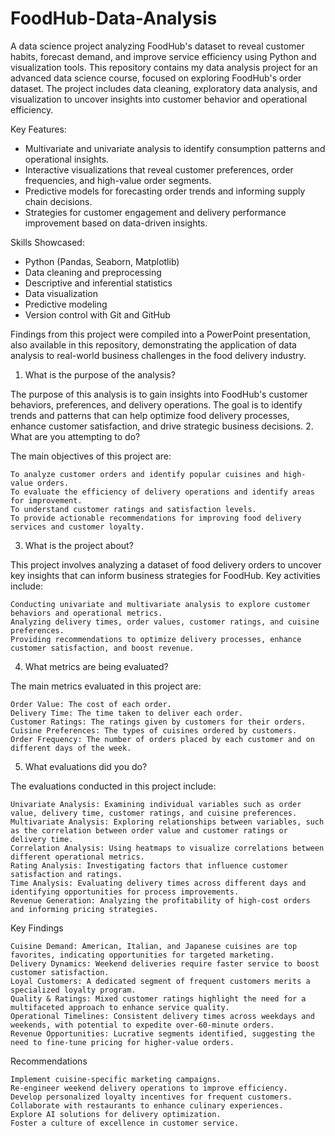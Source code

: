 # FoodHub-Data-Analysis
A data science project analyzing FoodHub's dataset to reveal customer habits, forecast demand, and improve service efficiency using Python and visualization tools.
This repository contains my data analysis project for an advanced data science course, focused on exploring FoodHub's order dataset. The project includes data cleaning, exploratory data analysis, and visualization to uncover insights into customer behavior and operational efficiency.

Key Features:
- Multivariate and univariate analysis to identify consumption patterns and operational insights.
- Interactive visualizations that reveal customer preferences, order frequencies, and high-value order segments.
- Predictive models for forecasting order trends and informing supply chain decisions.
- Strategies for customer engagement and delivery performance improvement based on data-driven insights.

Skills Showcased:
- Python (Pandas, Seaborn, Matplotlib)
- Data cleaning and preprocessing
- Descriptive and inferential statistics
- Data visualization
- Predictive modeling
- Version control with Git and GitHub

Findings from this project were compiled into a PowerPoint presentation, also available in this repository, demonstrating the application of data analysis to real-world business challenges in the food delivery industry.

1. What is the purpose of the analysis?

The purpose of this analysis is to gain insights into FoodHub's customer behaviors, preferences, and delivery operations. The goal is to identify trends and patterns that can help optimize food delivery processes, enhance customer satisfaction, and drive strategic business decisions.
2. What are you attempting to do?

The main objectives of this project are:

    To analyze customer orders and identify popular cuisines and high-value orders.
    To evaluate the efficiency of delivery operations and identify areas for improvement.
    To understand customer ratings and satisfaction levels.
    To provide actionable recommendations for improving food delivery services and customer loyalty.

3. What is the project about?

This project involves analyzing a dataset of food delivery orders to uncover key insights that can inform business strategies for FoodHub. Key activities include:

    Conducting univariate and multivariate analysis to explore customer behaviors and operational metrics.
    Analyzing delivery times, order values, customer ratings, and cuisine preferences.
    Providing recommendations to optimize delivery processes, enhance customer satisfaction, and boost revenue.

4. What metrics are being evaluated?

The main metrics evaluated in this project are:

    Order Value: The cost of each order.
    Delivery Time: The time taken to deliver each order.
    Customer Ratings: The ratings given by customers for their orders.
    Cuisine Preferences: The types of cuisines ordered by customers.
    Order Frequency: The number of orders placed by each customer and on different days of the week.

5. What evaluations did you do?

The evaluations conducted in this project include:

    Univariate Analysis: Examining individual variables such as order value, delivery time, customer ratings, and cuisine preferences.
    Multivariate Analysis: Exploring relationships between variables, such as the correlation between order value and customer ratings or delivery time.
    Correlation Analysis: Using heatmaps to visualize correlations between different operational metrics.
    Rating Analysis: Investigating factors that influence customer satisfaction and ratings.
    Time Analysis: Evaluating delivery times across different days and identifying opportunities for process improvements.
    Revenue Generation: Analyzing the profitability of high-cost orders and informing pricing strategies.

Key Findings

    Cuisine Demand: American, Italian, and Japanese cuisines are top favorites, indicating opportunities for targeted marketing.
    Delivery Dynamics: Weekend deliveries require faster service to boost customer satisfaction.
    Loyal Customers: A dedicated segment of frequent customers merits a specialized loyalty program.
    Quality & Ratings: Mixed customer ratings highlight the need for a multifaceted approach to enhance service quality.
    Operational Timelines: Consistent delivery times across weekdays and weekends, with potential to expedite over-60-minute orders.
    Revenue Opportunities: Lucrative segments identified, suggesting the need to fine-tune pricing for higher-value orders.

Recommendations

    Implement cuisine-specific marketing campaigns.
    Re-engineer weekend delivery operations to improve efficiency.
    Develop personalized loyalty incentives for frequent customers.
    Collaborate with restaurants to enhance culinary experiences.
    Explore AI solutions for delivery optimization.
    Foster a culture of excellence in customer service.
